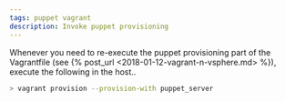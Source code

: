 ```yaml
---
tags: puppet vagrant
description: Invoke puppet provisioning
---
```


Whenever you need to re-execute the puppet provisioning part of the Vagrantfile (see {% post_url <2018-01-12-vagrant-n-vsphere.md> %}),
execute the following in the host..

```bash
> vagrant provision --provision-with puppet_server
```
